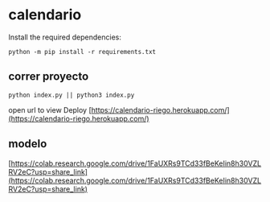 # calendario

Install the required dependencies:

```
python -m pip install -r requirements.txt
```

## correr proyecto
```
python index.py || python3 index.py
```
open url to view Deploy
[https://calendario-riego.herokuapp.com/](https://calendario-riego.herokuapp.com/)

## modelo

[https://colab.research.google.com/drive/1FaUXRs9TCd33fBeKeIin8h30VZLRV2eC?usp=share_link](https://colab.research.google.com/drive/1FaUXRs9TCd33fBeKeIin8h30VZLRV2eC?usp=share_link)

